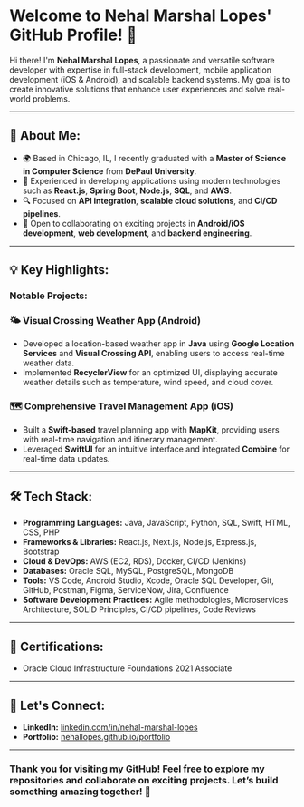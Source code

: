 # Welcome to Nehal Marshal Lopes' GitHub Profile! 👋

Hi there! I'm **Nehal Marshal Lopes**, a passionate and versatile software developer with expertise in full-stack development, mobile application development (iOS & Android), and scalable backend systems. My goal is to create innovative solutions that enhance user experiences and solve real-world problems.

---

## 🚀 About Me:
- 🌍 Based in Chicago, IL, I recently graduated with a **Master of Science in Computer Science** from **DePaul University**.
- 💼 Experienced in developing applications using modern technologies such as **React.js**, **Spring Boot**, **Node.js**, **SQL**, and **AWS**.
- 🔍 Focused on **API integration**, **scalable cloud solutions**, and **CI/CD pipelines**.
- 🤝 Open to collaborating on exciting projects in **Android/iOS development**, **web development**, and **backend engineering**.

---

## 💡 Key Highlights:

### Notable Projects:

### 🌤 Visual Crossing Weather App (Android)
- Developed a location-based weather app in **Java** using **Google Location Services** and **Visual Crossing API**, enabling users to access real-time weather data.  
- Implemented **RecyclerView** for an optimized UI, displaying accurate weather details such as temperature, wind speed, and cloud cover.

### 🗺️ Comprehensive Travel Management App (iOS)
- Built a **Swift-based** travel planning app with **MapKit**, providing users with real-time navigation and itinerary management.  
- Leveraged **SwiftUI** for an intuitive interface and integrated **Combine** for real-time data updates.

---

## 🛠️ Tech Stack:
- **Programming Languages:** Java, JavaScript, Python, SQL, Swift, HTML, CSS, PHP
- **Frameworks & Libraries:** React.js, Next.js, Node.js, Express.js, Bootstrap
- **Cloud & DevOps:** AWS (EC2, RDS), Docker, CI/CD (Jenkins)
- **Databases:** Oracle SQL, MySQL, PostgreSQL, MongoDB
- **Tools:** VS Code, Android Studio, Xcode, Oracle SQL Developer, Git, GitHub, Postman, Figma, ServiceNow, Jira, Confluence
- **Software Development Practices:** Agile methodologies, Microservices Architecture, SOLID Principles, CI/CD pipelines, Code Reviews  
---

## 🌟 Certifications:
- Oracle Cloud Infrastructure Foundations 2021 Associate

---

## 🤝 Let's Connect:
- **LinkedIn:** [linkedin.com/in/nehal-marshal-lopes](https://linkedin.com/in/nehal-marshal-lopes)
- **Portfolio:** [nehallopes.github.io/portfolio](https://nehallopes.github.io/portfolio)

---

### Thank you for visiting my GitHub! Feel free to explore my repositories and collaborate on exciting projects. Let’s build something amazing together! 🚀



<!--
**nehallopes/nehallopes** is a ✨ _special_ ✨ repository because its `README.md` (this file) appears on your GitHub profile.

Here are some ideas to get you started:

- 🔭 I’m currently working on ...
- 🌱 I’m currently learning ...
- 👯 I’m looking to collaborate on ...
- 🤔 I’m looking for help with ...
- 💬 Ask me about ...
- 📫 How to reach me: ...
- 😄 Pronouns: ...
- ⚡ Fun fact: ...
-->
